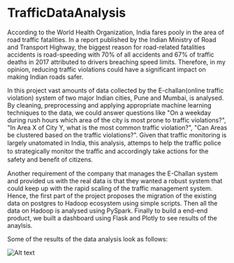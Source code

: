 # TrafficDataAnalysis
According to the World Health Organization, India fares pooly in the area of road traffic fatalities. In a report published by the Indian Ministry of Road and Transport Highway, the biggest reason for road-related fatalities accidents is road-speeding with 70% of all accidents and 67% of traffic deaths in 2017 attributed to drivers breaching speed limits. Therefore, in my opinion, reducing traffic violations could have a significant impact on making Indian roads safer.

In this project vast amounts of data collected by the E-challan(online traffic violation) system of two major Indian cities, Pune and Mumbai, is analysed. By cleaning, preprocessing and applying appropriate machine learning techniques to the data, we could answer questions like "On a weekday during rush hours which area of the city is most prone to traffic violations?", "In Area X of City Y, what is the most common traffic violation?", "Can Areas be clustered based on the traffic violations?". Given that traffic monitoring is largely unatomated in India, this analysis, attemps to help the traﬃc police to strategically monitor the traﬃc and accordingly take actions for the safety and beneﬁt of citizens.

Another requirement of the company that manages the E-Challan system and provided us with the real data is that they wanted a robust system that could keep up with the rapid scaling of the traffic management system. Hence, the first part of the project proposes the migration of the existing data on postgres to Hadoop ecosystem using simple scripts. Then all the data on Hadoop is analysed using PySpark. Finally to build a end-end product, we built a dashboard using Flask and Plotly to see results of the anaylsis.

Some of the results of the data analysis look as follows:

![Alt text](relative/path/to/img.jpg?raw=true "Title")
